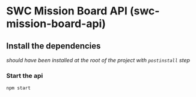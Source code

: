 # SWC Mission Board API (swc-mission-board-api)

## Install the dependencies
*should have been installed at the root of the project with `postinstall` step*

### Start the api
```bash
npm start
```
